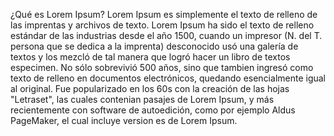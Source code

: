 ¿Qué es Lorem Ipsum?
Lorem Ipsum es simplemente el texto de relleno de las imprentas y archivos de texto. Lorem Ipsum ha sido 
el texto de relleno estándar de las industrias desde el año 1500, cuando un impresor (N. del T. persona 
que se dedica a la imprenta) desconocido usó una galería de textos y los mezcló de tal manera que logró
 hacer un libro de textos especimen. No sólo sobrevivió 500 años, sino que tambien ingresó como texto 
 de relleno en documentos electrónicos, quedando esencialmente igual al original. Fue popularizado en 
 los 60s con la creación de las hojas "Letraset", las cuales contenian pasajes de Lorem Ipsum, y más 
 recientemente con software de autoedición, como por ejemplo Aldus PageMaker, el cual incluye version
 es de Lorem Ipsum.